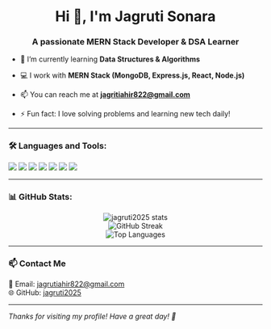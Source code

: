 <h1 align="center">Hi 👋, I'm Jagruti Sonara</h1>
<h3 align="center">A passionate MERN Stack Developer & DSA Learner</h3>

- 🌱 I’m currently learning **Data Structures & Algorithms**

- 💻 I work with **MERN Stack (MongoDB, Express.js, React, Node.js)**

- 📫 You can reach me at **jagritiahir822@gmail.com**
- ⚡ Fun fact: I love solving problems and learning new tech daily!

---

### 🛠️ Languages and Tools:
<p>
  <img src="https://img.shields.io/badge/MongoDB-4EA94B?style=for-the-badge&logo=mongodb&logoColor=white"/>
  <img src="https://img.shields.io/badge/Express.js-404D59?style=for-the-badge"/>
  <img src="https://img.shields.io/badge/React-20232A?style=for-the-badge&logo=react&logoColor=61DAFB"/>
  <img src="https://img.shields.io/badge/Node.js-339933?style=for-the-badge&logo=nodedotjs&logoColor=white"/>
  <img src="https://img.shields.io/badge/JavaScript-F7DF1E?style=for-the-badge&logo=javascript&logoColor=black"/>
  <img src="https://img.shields.io/badge/HTML5-E34F26?style=for-the-badge&logo=html5&logoColor=white"/>
  <img src="https://img.shields.io/badge/CSS3-1572B6?style=for-the-badge&logo=css3&logoColor=white"/>
</p>

---

### 📊 GitHub Stats:
<p align="center">
  <img src="https://github-readme-stats.vercel.app/api?username=jagruti2025&show_icons=true&theme=radical" alt="jagruti2025 stats"/>
  <br/>
  <img src="https://streak-stats.demolab.com?user=jagruti2025&theme=radical&date_format=M%20j%5B%2C%20Y%5D" alt="GitHub Streak"/>
  <br/>
  <img src="https://github-readme-stats.vercel.app/api/top-langs/?username=jagruti2025&layout=compact&theme=radical" alt="Top Languages"/>
</p>

---

### 📫 Contact Me
📧 Email: jagrutiahir822@gmail.com  
🌐 GitHub: [jagruti2025](https://github.com/jagruti2025)

---

*Thanks for visiting my profile! Have a great day! 🚀*
